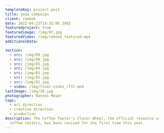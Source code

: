 ```yaml
---
templateKey: project-post
title: yoga campaign
client: reebok
date: 2022-04-22T14:32:05.298Z
featuredproject: true
featuredimage: /img/07.jpg
featuredVideo: /img/rebook_featured.mp4
additionalData:

section:
  - src: /img/09.jpg
  - src: /img/08.jpg
  - src: /img/05.jpg
  - src: /img/04.jpg
  - src: /img/03.jpg
  - src: /img/02.jpg
  - src: /img/01.jpg
  - video: /img/final-video_rf37.mp4
lastImage: /img/10.jpg
photographer: Hannes Meier
tags:
  - art direction
  - creative direction
  - production
description: The Coffee Taster’s Flavor Wheel, the official resource used by
  coffee tasters, has been revised for the first time this year.
---
```

![]()